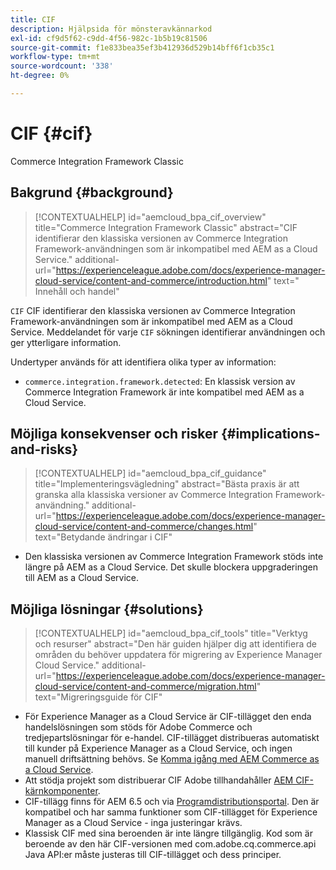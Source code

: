 ```yaml
---
title: CIF
description: Hjälpsida för mönsteravkännarkod
exl-id: cf9d5f62-c9dd-4f56-982c-1b5b19c81506
source-git-commit: f1e833bea35ef3b412936d529b14bff6f1cb35c1
workflow-type: tm+mt
source-wordcount: '338'
ht-degree: 0%

---
```


# CIF {#cif}

Commerce Integration Framework Classic

## Bakgrund {#background}

>[!CONTEXTUALHELP]
>id="aemcloud_bpa_cif_overview"
>title="Commerce Integration Framework Classic"
>abstract="CIF identifierar den klassiska versionen av Commerce Integration Framework-användningen som är inkompatibel med AEM as a Cloud Service."
>additional-url="https://experienceleague.adobe.com/docs/experience-manager-cloud-service/content-and-commerce/introduction.html" text=" Innehåll och handel"

`CIF` CIF identifierar den klassiska versionen av Commerce Integration Framework-användningen som är inkompatibel med AEM as a Cloud Service. Meddelandet för varje `CIF` sökningen identifierar användningen och ger ytterligare information.

Undertyper används för att identifiera olika typer av information:

* `commerce.integration.framework.detected`: En klassisk version av Commerce Integration Framework är inte kompatibel med AEM as a Cloud Service.


## Möjliga konsekvenser och risker {#implications-and-risks}

>[!CONTEXTUALHELP]
>id="aemcloud_bpa_cif_guidance"
>title="Implementeringsvägledning"
>abstract="Bästa praxis är att granska alla klassiska versioner av Commerce Integration Framework-användning."
>additional-url="https://experienceleague.adobe.com/docs/experience-manager-cloud-service/content-and-commerce/changes.html" text="Betydande ändringar i CIF"

* Den klassiska versionen av Commerce Integration Framework stöds inte längre på AEM as a Cloud Service. Det skulle blockera uppgraderingen till AEM as a Cloud Service.

## Möjliga lösningar {#solutions}

>[!CONTEXTUALHELP]
>id="aemcloud_bpa_cif_tools"
>title="Verktyg och resurser"
>abstract="Den här guiden hjälper dig att identifiera de områden du behöver uppdatera för migrering av Experience Manager Cloud Service."
>additional-url="https://experienceleague.adobe.com/docs/experience-manager-cloud-service/content-and-commerce/migration.html" text="Migreringsguide för CIF"

* För Experience Manager as a Cloud Service är CIF-tillägget den enda handelslösningen som stöds för Adobe Commerce och tredjepartslösningar för e-handel. CIF-tillägget distribueras automatiskt till kunder på Experience Manager as a Cloud Service, och ingen manuell driftsättning behövs. Se [Komma igång med AEM Commerce as a Cloud Service](https://experienceleague.adobe.com/docs/experience-manager-cloud-service/content-and-commerce/storefront/getting-started.html).
* Att stödja projekt som distribuerar CIF Adobe tillhandahåller [AEM CIF-kärnkomponenter](https://github.com/adobe/aem-core-cif-components).
* CIF-tillägg finns för AEM 6.5 och via [Programdistributionsportal](https://experience.adobe.com/#/downloads/content/software-distribution/en/aem.html). Den är kompatibel och har samma funktioner som CIF-tillägget för Experience Manager as a Cloud Service - inga justeringar krävs.
* Klassisk CIF med sina beroenden är inte längre tillgänglig. Kod som är beroende av den här CIF-versionen med com.adobe.cq.commerce.api Java API:er måste justeras till CIF-tillägget och dess principer.
